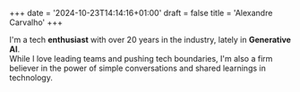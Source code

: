 +++
date = '2024-10-23T14:14:16+01:00'
draft = false
title = 'Alexandre Carvalho'
+++


I'm a tech **enthusiast** with over 20 years in the industry, lately in **Generative AI**.  
While I love leading teams and pushing tech boundaries, I'm also a firm believer in the power of simple conversations and shared learnings in technology.
